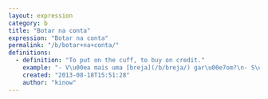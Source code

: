 ```yaml
---
layout: expression
category: b
title: "Botar na conta"
expression: "Botar na conta"
permalink: "/b/botar+na+conta/"
definitions:
  - definition: "To put on the cuff, to buy on credit."
    example: "- V\u00ea mais uma [breja](/b/breja/) gar\u00e7om?\n- S\u00e3o 4 reais. \n- Bota na conta do Z\u00e9."
    created: "2013-08-18T15:51:28"
    author: "kinow"
---
```

